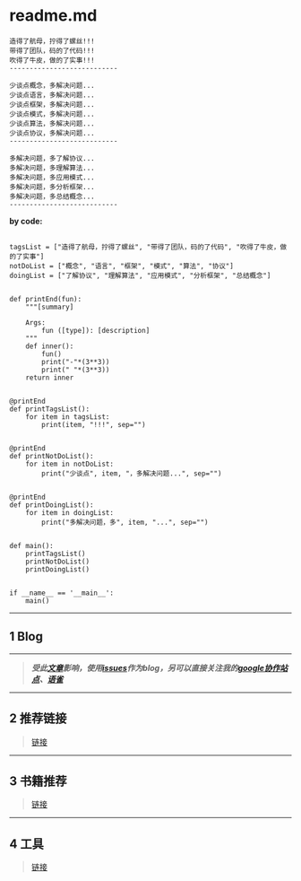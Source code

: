 #  readme.md
```
造得了航母，拧得了螺丝!!!
带得了团队，码的了代码!!!
吹得了牛皮，做的了实事!!!
---------------------------
                           
少谈点概念，多解决问题...
少谈点语言，多解决问题...
少谈点框架，多解决问题...
少谈点模式，多解决问题...
少谈点算法，多解决问题...
少谈点协议，多解决问题...
---------------------------
                           
多解决问题，多了解协议...
多解决问题，多理解算法...
多解决问题，多应用模式...
多解决问题，多分析框架...
多解决问题，多总结概念...
---------------------------
```
**by code:**
```

tagsList = ["造得了航母，拧得了螺丝", "带得了团队，码的了代码", "吹得了牛皮，做的了实事"]
notDoList = ["概念", "语言", "框架", "模式", "算法", "协议"]
doingList = ["了解协议", "理解算法", "应用模式", "分析框架", "总结概念"]


def printEnd(fun):
    """[summary]

    Args:
        fun ([type]): [description]
    """
    def inner():
        fun()
        print("-"*(3**3))
        print(" "*(3**3))
    return inner


@printEnd
def printTagsList():
    for item in tagsList:
        print(item, "!!!", sep="")


@printEnd
def printNotDoList():
    for item in notDoList:
        print("少谈点", item, "，多解决问题...", sep="")


@printEnd
def printDoingList():
    for item in doingList:
        print("多解决问题，多", item, "...", sep="")


def main():
    printTagsList()
    printNotDoList()
    printDoingList()


if __name__ == '__main__':
    main()

```


-----------------------------------------------------------------

<a name="hwy2C"></a>
## 1 Blog

---

> **_受此_**[**_文章_**](https://github.com/rainzhaojy/blogs/issues/1)**_影响，使用_**[**_issues_**](https://github.com/xiaonaoer/xiaonaoer.github.io/issues)**_作为blog，另可以直接关注我的[google协作站点](https://sites.google.com/view/big-ears-cat/home)、[语雀](https://www.yuque.com/zhaijf1992)_**


---

<a name="fvcR9"></a>
## 2 推荐链接
> [链接](https://github.com/xiaonaoer/xiaonaoer.github.io/blob/master/referral_links.md)


---

<a name="YxIXb"></a>
## 3 书籍推荐
> [链接](https://github.com/xiaonaoer/xiaonaoer.github.io/blob/master/books.md)


---

<a name="9lCv2"></a>
## 4 工具
> [链接](https://github.com/xiaonaoer/xiaonaoer.github.io/blob/master/tools.md)



